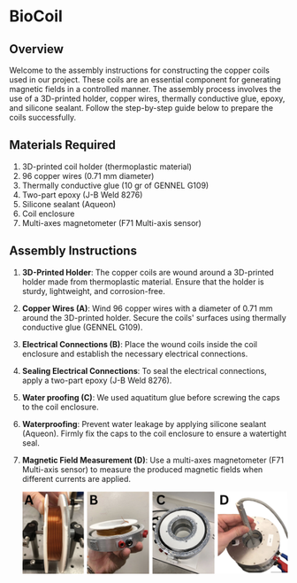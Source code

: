 # BioCoil

## Overview

Welcome to the assembly instructions for constructing the copper coils used in our project. These coils are an essential component for generating magnetic fields in a controlled manner. The assembly process involves the use of a 3D-printed holder, copper wires, thermally conductive glue, epoxy, and silicone sealant. Follow the step-by-step guide below to prepare the coils successfully.

## Materials Required

1. 3D-printed coil holder (thermoplastic material)
2. 96 copper wires (0.71 mm diameter)
3. Thermally conductive glue (10 gr of GENNEL G109)
4. Two-part epoxy (J-B Weld 8276)
5. Silicone sealant (Aqueon) 
6. Coil enclosure
7. Multi-axes magnetometer (F71 Multi-axis sensor)

## Assembly Instructions

1. **3D-Printed Holder**: The copper coils are wound around a 3D-printed holder made from thermoplastic material. Ensure that the holder is sturdy, lightweight, and corrosion-free.

2. **Copper Wires (A)**: Wind 96 copper wires with a diameter of 0.71 mm around the 3D-printed holder. Secure the coils' surfaces using thermally conductive glue (GENNEL G109). 

3. **Electrical Connections (B)**: Place the wound coils inside the coil enclosure and establish the necessary electrical connections.

4. **Sealing Electrical Connections**: To seal the electrical connections, apply a two-part epoxy (J-B Weld 8276).

5. **Water proofing (C)**: We used aquatitum glue before screwing the caps to the coil enclosure.

6. **Waterproofing**: Prevent water leakage by applying silicone sealant (Aqueon). Firmly fix the caps to the coil enclosure to ensure a watertight seal.

7. **Magnetic Field Measurement (D)**: Use a multi-axes magnetometer (F71 Multi-axis sensor) to measure the produced magnetic fields when different currents are applied.


   <img src="BioCoil.png" width="700">
